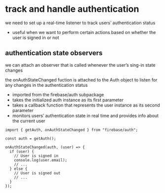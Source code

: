 # track and handle authentication
we need to set up a real-time listener to track users’ authentication status
- useful when we want to perform certain actions based on whether the user is signed in or not

## authentication state observers
we can attach an observer that is called whenever the user’s sing-in state changes

the onAuthStateChanged fuction is attached to the Auth object to listen for any changes in the authentication status
- imported from the firebase/auth subpackage
- takes the initialized auth instance as its first parameter
- takes a callback function that represents the user instance as its second parameter
- monitors users’ authentication state in real time and provides info about the current user

```
import { getAuth, onAuthStateChanged } from "firebase/auth";

const auth = getAuth();

onAuthStateChanged(auth, (user) => {
  if (user) {
    // User is signed in
    console.log(user.email);
    // ...
  } else {
    // User is signed out
    // ...
  }
});
```